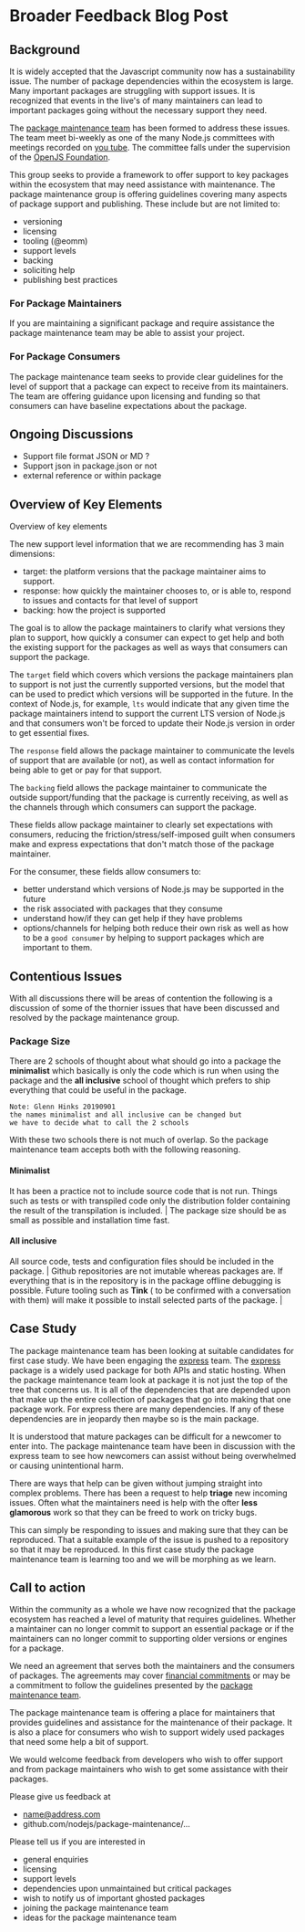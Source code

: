 # Broader Feedback Blog Post

## Background
It is widely accepted that the Javascript community now has a sustainability issue. The number of package
dependencies within the ecosystem is large. Many important packages are struggling with support issues. It 
is recognized that events in the live's of many maintainers can lead to important packages going without 
the necessary support they need.

The [package maintenance team](https://github.com/nodejs/package-maintenance) has been formed to address these issues. 
The team meet bi-weekly as one of the many Node.js committees with meetings recorded on 
[you tube](https://www.youtube.com/playlist?list=PLfMzBWSH11xYuROYr6Z9TpS0Wb9lRIldn). 
The committee falls under the supervision of the [OpenJS Foundation](https://openjsf.org/).

This group seeks to provide a framework to offer support to key packages within the ecosystem that may need
assistance with maintenance. The package maintenance group is offering guidelines covering many aspects of 
package support and publishing. These include but are not limited to:

- versioning
- licensing
- tooling (@eomm)
- support levels
- backing
- soliciting help
- publishing best practices

### For Package Maintainers

If you are maintaining a significant package and require assistance the package maintenance team may be able to
assist your project. 

### For Package Consumers
The package maintenance team seeks to provide clear guidelines for the level of support that a package can expect
to receive from its maintainers. The team are offering guidance upon licensing and funding so that consumers can have 
baseline expectations about the package. 

## Ongoing Discussions

- Support file format JSON or MD ?
- Support json in package.json or not
- external reference or within package

## Overview of Key Elements
Overview of key elements

The new support level information that we are recommending has 3 main dimensions:

* target: the platform versions that the package maintainer aims to support. 
* response: how quickly the maintainer chooses to, or is able to, respond to issues and
   contacts for that level of support
* backing: how the project is supported

The goal is to allow the package maintainers to clarify what versions  they plan to support, how quickly a consumer can 
expect to get help and both the existing support for the packages as well as ways that consumers can support the package.

The `target` field which covers which versions the package maintainers plan to support is not just the currently supported 
versions, but the model that can be used to predict which versions will be supported in the future.  In the context of 
Node.js, for example, `lts` would indicate that any given time the package maintainers intend to support the current LTS 
version of Node.js and that consumers won't be forced to update their Node.js version in order to get essential fixes.

The `response` field allows the package maintainer to communicate the levels of support that are available (or not), as 
well as contact information for being able to get or pay for that support.

The `backing` field allows the package maintainer to communicate the outside support/funding that the package is currently 
receiving, as well as the channels through which consumers can support the package.  

These fields allow package maintainer to clearly set expectations with consumers, reducing the friction/stress/self-imposed 
guilt when consumers make and express expectations that don't match those of the package maintainer.

For the consumer, these fields allow consumers to:
* better understand which versions of Node.js may be supported in the future
* the risk associated with packages that they consume
* understand how/if they can get help if they have problems
* options/channels for helping both reduce their own risk as well as how to be a `good consumer` by 
  helping to support packages which are important to them.



## Contentious Issues

With all discussions there will be areas of contention the following is a discussion of some of the thornier issues that 
have been discussed and resolved by the package maintenance group.

### Package Size
There are 2 schools of thought about what should go into a package the **minimalist** which basically is only the code 
which is run when using the package and the **all inclusive** school of thought which prefers to ship everything that could 
be useful in the package.

```
Note: Glenn Hinks 20190901
the names minimalist and all inclusive can be changed but 
we have to decide what to call the 2 schools
```

With these two schools there is not much of overlap. So the package maintenance team accepts both with the following reasoning.


#### Minimalist
It has been a practice not to include source code that is not run. Things such as tests or with transpiled code only the 
distribution folder containing the result of the transpilation is included. | The package size should be as small as possible 
and installation time fast. 
#### All inclusive
All source code, tests and configuration files should be included in the package. | Github repositories are not imutable 
whereas packages are. If everything that is in the repository is in the package offline debugging is possible. Future tooling 
such as **Tink** ( to be confirmed with a conversation with them) will make it possible to install selected parts of the package. |

## Case Study

The package maintenance team has been looking at suitable candidates for first case study. We have been engaging the
[express](https://github.com/expressjs/express) team. The [express](https://www.npmjs.com/package/express) package is a widely
used package for both APIs and static hosting. When the package maintenance team look at package it is not just the top of the
tree that concerns us. It is all of the dependencies that are depended upon that make up the entire collection of 
packages that go into making that one package work. For express there are many dependencies. If any of these dependencies
are in jeopardy then maybe so is the main package. 

It is understood that mature packages can be difficult for a newcomer to enter into. The package maintenance team have
been in discussion with the express team to see how newcomers can assist without being overwhelmed or causing unintentional
harm.

There are ways that help can be given without jumping straight into complex problems. There has been a request to help 
**triage** new incoming issues. Often what the maintainers need is help with the ofter **less glamorous** work so that 
they can be freed to work on tricky bugs.

This can simply be responding to issues and making sure that they can be reproduced. That a suitable example of the issue
is pushed to a repository so that it may be reproduced. In this first case study the package maintenance team is learning
too and we will be morphing as we learn.


## Call to action
Within the community as a whole we have now recognized that the package ecosystem has 
reached a level of maturity that requires guidelines. Whether a maintainer can no longer 
commit to support an essential package or if the maintainers can no longer commit to 
supporting older versions or engines for a package. 

We need an agreement that serves both the maintainers and the consumers of packages. The
agreements may cover [financial commitments](https://blog.npmjs.org/post/187382017885/supporting-open-source-maintainers)
or may be a commitment to follow the guidelines presented by the [package maintenance team](https://github.com/nodejs/package-maintenance).

The package maintenance team is offering a place for maintainers that provides guidelines and assistance
for the maintenance of their package. It is also a place for consumers who wish to support widely used 
packages that need some help a bit of support. 

We would welcome feedback from developers who wish to offer support and from package maintainers who wish 
to get some assistance with their packages. 

Please give us feedback at 

- name@address.com
- github.com/nodejs/package-maintenance/...

Please tell us if you are interested in 

- general enquiries
- licensing 
- support levels
- dependencies upon unmaintained but critical packages
- wish to notify us of important ghosted packages
- joining the package maintenance team
- ideas for the package maintenance team
